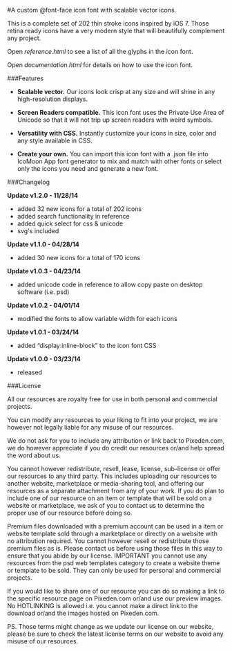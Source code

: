 #A custom @font-face icon font with scalable vector icons.

This is a complete set of 202 thin stroke icons inspired by iOS 7. Those retina ready icons have a very modern style that will beautifully complement any project.

Open *reference.html* to see a list of all the glyphs in the icon font.

Open *documentation.html* for details on how to use the icon font.

###Features

 - **Scalable vector.** Our icons look crisp at any size and will shine in any high-resolution displays.
   
 - **Screen Readers compatible.** This icon font uses the Private Use Area of Unicode so that it will not trip up screen readers with weird
   symbols.
   
 - **Versatility with CSS.** Instantly customize your icons in size, color and any style available in CSS.
   
 - **Create your own.** You can import this icon font with a .json file into IcoMoon App font generator to mix and match with other fonts or
   select only the icons you need and generate a new font.

###Changelog

**Update v1.2.0 - 11/28/14**

 - added 32 new icons for a total of 202 icons
 - added search functionality in reference
 - added quick select for css & unicode
 - svg's included

**Update v1.1.0 - 04/28/14**

 - added 30 new icons for a total of 170 icons

**Update v1.0.3 - 04/23/14**

 - added unicode code in reference to allow copy paste on desktop software (i.e. psd)

**Update v1.0.2 - 04/01/14**

 - modified the fonts to allow variable width for each icons

**Update v1.0.1 - 03/24/14**

 - added “display:inline-block” to the icon font CSS

**Update v1.0.0 - 03/23/14**

 - released

###License

All our resources are royalty free for use in both personal and commercial projects.

You can modify any resources to your liking to fit into your project, we are however not legally liable for any misuse of our resources.

We do not ask for you to include any attribution or link back to Pixeden.com, we do however appreciate if you do credit our resources or/and help spread the word about us.

You cannot however redistribute, resell, lease, license, sub-license or offer our resources to any third party. This includes uploading our resources to another website, marketplace or media-sharing tool, and offering our resources as a separate attachment from any of your work. If you do plan to include one of our resource on an item or template that will be sold on a website or marketplace, we ask of you to contact us to determine the proper use of our resource before doing so. 

Premium files downloaded with a premium account can be used in a item or website template sold through a marketplace or directly on a website with no attribution required. You cannot however resell or redistribute those premium files as is. Please contact us before using those files in this way to ensure that you abide by our license. IMPORTANT you cannot use any resources from the psd web templates category to create a website theme or template to be sold. They can only be used for personal and commercial projects. 

If you would like to share one of our resource you can do so making a link to the specific resource page on Pixeden.com or/and use our preview images. No HOTLINKING is allowed i.e. you cannot make a direct link to the download or/and the images hosted on Pixeden.com.

PS. Those terms might change as we update our license on our website, please be sure to check the latest license terms on our website to avoid any misuse of our resources.

